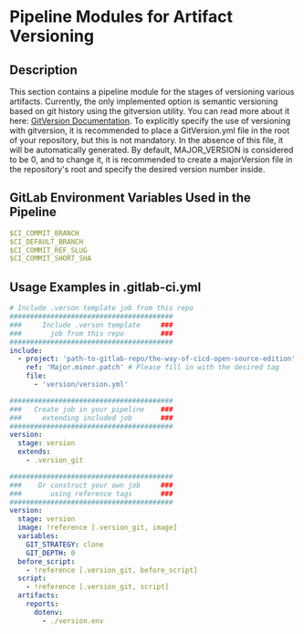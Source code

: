 # Pipeline Modules for Artifact Versioning

## Description

This section contains a pipeline module for the stages of versioning various artifacts. Currently, the only implemented option is semantic versioning based on git history using the gitversion utility. You can read more about it here: [GitVersion Documentation](https://t.ly/R4pr). To explicitly specify the use of versioning with gitversion, it is recommended to place a GitVersion.yml file in the root of your repository, but this is not mandatory. In the absence of this file, it will be automatically generated. By default, MAJOR_VERSION is considered to be 0, and to change it, it is recommended to create a majorVersion file in the repository's root and specify the desired version number inside.

## GitLab Environment Variables Used in the Pipeline
```yaml
$CI_COMMIT_BRANCH
$CI_DEFAULT_BRANCH
$CI_COMMIT_REF_SLUG
$CI_COMMIT_SHORT_SHA
```

## Usage Examples in .gitlab-ci.yml

```yaml
# Include .verson template job from this repo
########################################
###     Include .verson template     ###
###       job from this repo         ###
########################################
include:
  - project: 'path-to-gitlab-repo/the-way-of-cicd-open-source-edition'
    ref: 'Major.minor.patch' # Please fill in with the desired tag
    file:
      - 'version/version.yml'

########################################
###   Create job in your pipeline    ###
###     extending included job       ###
########################################
version:
  stage: version
  extends:
    - .version_git

########################################
###    Or construct your own job     ###
###       using reference tags       ###
########################################
version:
  stage: version
  image: !reference [.version_git, image]
  variables:
    GIT_STRATEGY: clone
    GIT_DEPTH: 0
  before_script:
    - !reference [.version_git, before_script]
  script:
    - !reference [.version_git, script]
  artifacts:
    reports:
      dotenv:
        - ./version.env
```
